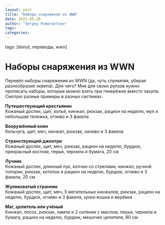 ```yaml
---
layout: post
title: "Наборы снаряжения из WWN"
date: 2021-05-20
author: "Sergey Pomerantsev"
tags:
categories:
---
```

tags: [donut, переводы, wwn]

# Наборы снаряжения из WWN

Перевёл наборы снаряжения из WWN (да, чуть спрямляя, убирая разнообразие эквипа). Для чего? Мне для своих рулзов нужно прописать наборы, которые можно взять при генерёжке вместо закупа. Смотрю разные примеры в разных системах.

**Путешествующий крестьянин**  
Кожаный доспех, щит, копьё, кинжал, рюкзак, рацион на неделю, мул и небольшая тележка, огниво и 3 факела

**Вооружённый воин**  
Кольчуга, щит, меч, кинжал, рюкзак, окниво и 3 факела

**Странствующий джентри**  
Кожаный доспех, щит, меч, рюкзак, рацион на неделю, бурдюк, прекрасный костюм, перья, чернила и бумага, 20 см

**Лучник**  
Кожаный доспех, длинный лук, колчан со стрелами, кинжал, ручной топорик, рюкзак, котелок и рацион на неделю, бурдюк, огниво и 3 факела, 20 см

**Жуликоватый странник**  
Кожаный доспех, щит, меч, 5 метательных кинжалов, рюкзак, рацион на неделю, бурдюк, огниво и 3 факела, крюк-кошка и верёвка

**Маг, целитель или учёный**  
Кинжал, посох, рюкзак, лампа и 2 склянки с маслом, перья, чернила и бумага, рацион на неделю, бурдюк, мешочек целителя, 80 см
